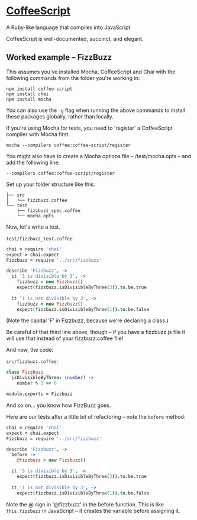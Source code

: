 # [CoffeeScript](http://coffeescript.org)

A Ruby-like language that compiles into JavaScript.

CoffeeScript is well-documented, succinct, and elegant.

## Worked example – FizzBuzz

This assumes you've installed Mocha, CoffeeScript and Chai with the following commands from the folder you're working in:

```shell
npm install coffee-script
npm install chai
npm install mocha
```

You can also use the `-g` flag when running the above commands to install these packages globally, rather than locally.

If you're using Mocha for tests, you need to 'register' a CoffeeScript compiler with Mocha first.

```shell
mocha --compilers coffee:coffee-script/register 
```

You might also have to create a Mocha options file – /test/mocha.opts – and add the following line:

`--compilers coffee:coffee-script/register`

Set up your folder structure like this:

```
├── src
│   └── fizzbuzz.coffee
└── test
    ├── fizzbuzz_spec.coffee
    └── mocha.opts
```

Now, let's write a test.

`test/fizzbuzz_test.coffee`:

```coffee
chai = require 'chai'
expect = chai.expect
Fizzbuzz = require '../src/fizzbuzz'

describe 'Fizzbuzz', -> 
  it '3 is divisible by 3', ->
    fizzbuzz = new Fizzbuzz()
    expect(fizzbuzz.isDivisibleByThree(3)).to.be.true
  
  it '1 is not divisible by 3', ->
    fizzbuzz = new Fizzbuzz()
    expect(fizzbuzz.isDivisibleByThree(1)).to.be.false

```

(Note the capital 'F' in Fizzbuzz, because we're declaring a class.)

Be careful of that third line above, though – if you have a fizzbuzz.js file it will use that instead of your fizzbuzz.coffee file!

And now, the code:

`src/fizzbuzz.coffee`:

```coffee
class Fizzbuzz
  isDivisibleByThree: (number) ->
    number % 3 == 0

module.exports = Fizzbuzz
```

And so on... you know how FizzBuzz goes.

Here are our tests after a little bit of refactoring – note the `before` method:

```coffee
chai = require 'chai'
expect = chai.expect
Fizzbuzz = require '../src/fizzbuzz'

describe 'Fizzbuzz', -> 
  before ->
    @fizzbuzz = new Fizzbuzz()

  it '3 is divisible by 3', ->
    expect(fizzbuzz.isDivisibleByThree(3)).to.be.true
  
  it '1 is not divisible by 3', ->
    expect(fizzbuzz.isDivisibleByThree(1)).to.be.false
```

Note the @ sign in '@fizzbuzz' in the before function. This is like `this.fizzbuzz` in JavaScript – it creates the variable before assigning it.